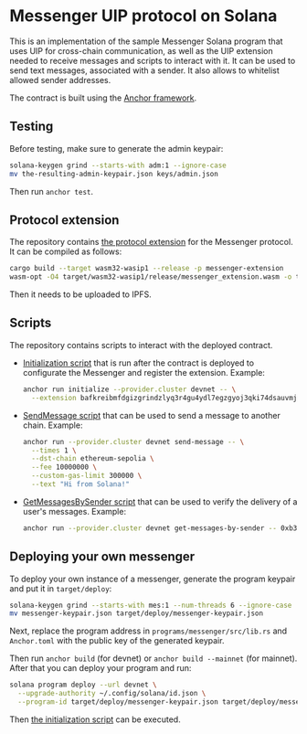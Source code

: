 # Messenger UIP protocol on Solana

This is an implementation of the sample Messenger Solana program that uses UIP
for cross-chain communication, as well as the UIP extension needed to receive
messages and scripts to interact with it. It can be used to send text messages,
associated with a sender. It also allows to whitelist allowed sender addresses.

The contract is built using the
[Anchor framework](https://www.anchor-lang.com/).

## Testing

Before testing, make sure to generate the admin keypair:

```sh
solana-keygen grind --starts-with adm:1 --ignore-case
mv the-resulting-admin-keypair.json keys/admin.json
```

Then run `anchor test`.

## Protocol extension

The repository contains
[the protocol extension](./extensions/messenger-extension) for the Messenger
protocol. It can be compiled as follows:

```sh
cargo build --target wasm32-wasip1 --release -p messenger-extension
wasm-opt -O4 target/wasm32-wasip1/release/messenger_extension.wasm -o target/wasm32-wasip1/release/messenger_extension-optimized.wasm
```

Then it needs to be uploaded to IPFS.

## Scripts

The repository contains scripts to interact with the deployed contract.

* [Initialization script](./scripts/initialize.ts) that is run after
the contract is deployed to configurate the Messenger and register the
extension. Example:
  ```sh
  anchor run initialize --provider.cluster devnet -- \
    --extension bafkreibmfdgizgrindzlyq3r4gu4ydl7egzgyoj3qki74dsauvmjm4scta
  ```
* [SendMessage script](./scripts/sendMessage.ts) that can be used to
send a message to another chain. Example:
  ```sh
  anchor run --provider.cluster devnet send-message -- \
    --times 1 \
    --dst-chain ethereum-sepolia \
    --fee 10000000 \
    --custom-gas-limit 300000 \
    --text "Hi from Solana!"
  ```
* [GetMessagesBySender script](./scripts/getMessagesBySender.ts) that
can be used to verify the delivery of a user's messages. Example:
  ```sh
  anchor run --provider.cluster devnet get-messages-by-sender -- 0xb3b029c49ea026bacc0901a071cf8fd0d5bde9af
  ```

## Deploying your own messenger

To deploy your own instance of a messenger, generate the program keypair and
put it in `target/deploy`:

```sh
solana-keygen grind --starts-with mes:1 --num-threads 6 --ignore-case
mv messenger-keypair.json target/deploy/messenger-keypair.json
```

Next, replace the program address in `programs/messenger/src/lib.rs` and
`Anchor.toml` with the public key of the generated keypair.

Then run `anchor build` (for devnet) or `anchor build --mainnet` (for mainnet).
After that you can deploy your program and run:

```sh
solana program deploy --url devnet \
  --upgrade-authority ~/.config/solana/id.json \
  --program-id target/deploy/messenger-keypair.json target/deploy/messenger.so
```

Then [the initialization script](#Scripts) can be executed.
